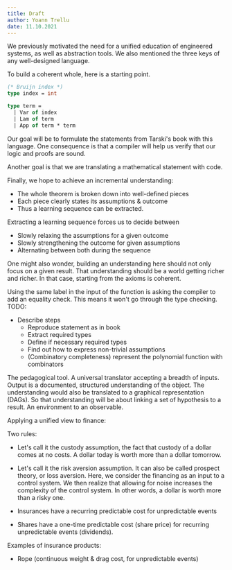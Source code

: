 ```yaml
---
title: Draft
author: Yoann Trellu
date: 11.10.2021
---
```


We previously motivated the need for a unified education of engineered systems,
as well as abstraction tools. We also mentioned the three keys of any
well-designed language.

To build a coherent whole, here is a starting point.

```ocaml
(* Bruijn index *)
type index = int

type term =
  | Var of index
  | Lam of term
  | App of term * term
```

Our goal will be to formulate the statements from Tarski's book with this
language. One consequence is that a compiler will help us verify that our
logic and proofs are sound.

Another goal is that we are translating a mathematical statement with code.

Finally, we hope to achieve an incremental understanding:

- The whole theorem is broken down into well-defined pieces
- Each piece clearly states its assumptions & outcome
- Thus a learning sequence can be extracted.

Extracting a learning sequence forces us to decide between

- Slowly relaxing the assumptions for a given outcome
- Slowly strengthening the outcome for given assumptions
- Alternating between both during the sequence

One might also wonder, building an understanding here should not only focus
on a given result. That understanding should be a world getting richer
and richer. In that case, starting from the axioms is coherent.

Using the same label in the input of the function is asking the compiler
to add an equality check. This means it won't go through the type checking.
TODO:

- Describe steps
    - Reproduce statement as in book
    - Extract required types
    - Define if necessary required types
    - Find out how to express non-trivial assumptions
    - (Combinatory completeness) represent the polynomial function with combinators

The pedagogical tool. A universal translator accepting a breadth of inputs.
Output is a documented, structured understanding of the object.
The understanding would also be translated to a graphical representation (DAGs).
So that understanding will be about linking a set of hypothesis to a result.
An environment to an observable.

Applying a unified view to finance:

Two rules:
- Let's call it the custody assumption, the fact that custody of a dollar 
comes at no costs. A dollar today is worth more than a dollar tomorrow. 

- Let's call it the risk aversion assumption.
It can also be called prospect theory, or loss aversion.
Here, we consider the financing as an input to a control system. We then
realize that allowing for noise increases the complexity of the control
system. In other words, a dollar is worth more than a risky one. 

- Insurances have a recurring predictable cost for unpredictable events
- Shares have a one-time predictable cost (share price) for recurring
  unpredictable events (dividends).

Examples of insurance products:

- Rope (continuous weight & drag cost, for unpredictable events)

